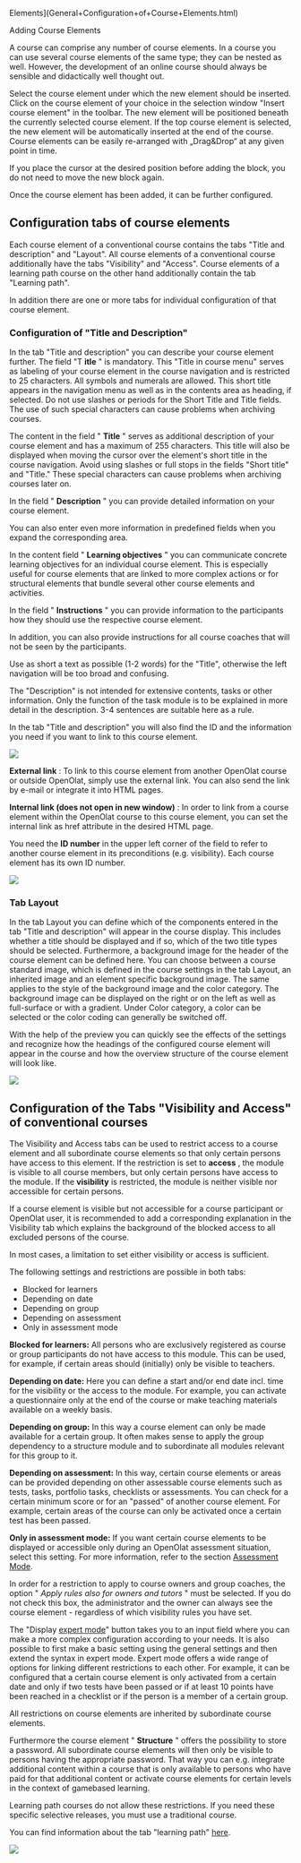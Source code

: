 Elements](General+Configuration+of+Course+Elements.html)

Adding Course Elements

A course can comprise any number of course elements. In a course you can use
several course elements of the same type; they can be nested as well. However,
the development of an online course should always be sensible and didactically
well thought out.

Select the course element under which the new element should be inserted.
Click on the course element of your choice in the selection window "Insert
course element" in the toolbar. The new element will be positioned beneath the
currently selected course element. If the top course element is selected, the
new element will be automatically inserted at the end of the course. Course
elements can be easily re-arranged with „Drag&Drop“ at any given point in
time.

If you place the cursor at the desired position before adding the block, you
do not need to move the new block again.

Once the course element has been added, it can be further configured.

## Configuration tabs of course elements

Each course element of a conventional course contains the tabs "Title and
description" and "Layout". All course elements of a conventional course
additionally have the tabs "Visibility" and "Access". Course elements of a
learning path course on the other hand additionally contain the tab "Learning
path".

In addition there are one or more tabs for individual configuration of that
course element.

###  Configuration of "Title and Description"

In the tab "Title and description" you can describe your course element
further. The field "T **itle** " is mandatory. This "Title in course menu"
serves as labeling of your course element in the course navigation and is
restricted to 25 characters. All symbols and numerals are allowed. This short
title appears in the navigation menu as well as in the contents area as
heading, if selected. Do not use slashes or periods for the Short Title and
Title fields. The use of such special characters can cause problems when
archiving courses.

The content in the field " **Title** " serves as additional description of
your course element and has a maximum of 255 characters. This title will also
be displayed when moving the cursor over the element's short title in the
course navigation. Avoid using slashes or full stops in the fields "Short
title" and "Title." These special characters can cause problems when archiving
courses later on.

In the field " **Description** " you can provide detailed information on your
course element.

You can also enter even more information in predefined fields when you expand
the corresponding area.

In the content field " **Learning objectives** " you can communicate concrete
learning objectives for an individual course element. This is especially
useful for course elements that are linked to more complex actions or for
structural elements that bundle several other course elements and activities.

In the field " **Instructions** " you can provide information to the
participants how they should use the respective course element.

In addition, you can also provide instructions for all course coaches that
will not be seen by the participants.

Use as short a text as possible (1-2 words) for the "Title", otherwise the
left navigation will be too broad and confusing.

The "Description" is not intended for extensive contents, tasks or other
information. Only the function of the task module is to be explained in more
detail in the description. 3-4 sentences are suitable here as a rule.

In the tab "Title and description" you will also find the ID and the
information you need if you want to link to this course element.

![](assets/KB_Link_setzen.png)

 **External link** : To link to this course element from another OpenOlat
course or outside OpenOlat, simply use the external link. You can also send
the link by e-mail or integrate it into HTML pages.

 **Internal link (does not open in new window)** : In order to link from a
course element within the OpenOlat course to this course element, you can set
the internal link as href attribute in the desired HTML page.

You need the **ID number** in the upper left corner of the field to refer to
another course element in its preconditions (e.g. visibility). Each course
element has its own ID number.

![](assets/Baustein_ID.png)

### Tab Layout

In the tab Layout you can define which of the components entered in the tab
"Title and description" will appear in the course display. This includes
whether a title should be displayed and if so, which of the two title types
should be selected. Furthermore, a background image for the header of the
course element can be defined here. You can choose between a course standard
image, which is defined in the course settings in the tab Layout, an inherited
image and an element specific background image. The same applies to the style
of the background image and the color category. The background image can be
displayed on the right or on the left as well as full-surface or with a
gradient. Under Color category, a color can be selected or the color coding
can generally be switched off.

With the help of the preview you can quickly see the effects of the settings
and recognize how the headings of the configured course element will appear in
the course and how the overview structure of the course element will look
like.

![](assets/Tab_Layoutd.png)

##  Configuration of the Tabs "Visibility and Access" of conventional courses

The Visibility and Access tabs can be used to restrict access to a course
element and all subordinate course elements so that only certain persons have
access to this element. If the restriction is set to **access** , the module
is visible to all course members, but only certain persons have access to the
module. If the **visibility** is restricted, the module is neither visible nor
accessible for certain persons.

If a course element is visible but not accessible for a course participant or
OpenOlat user, it is recommended to add a corresponding explanation in the
Visibility tab which explains the background of the blocked access to all
excluded persons of the course.

In most cases, a limitation to set either visibility or access is sufficient.

The following settings and restrictions are possible in both tabs:

  * Blocked for learners
  * Depending on date
  * Depending on group
  * Depending on assessment
  * Only in assessment mode

 **Blocked for learners:** All persons who are exclusively registered as
course or group participants do not have access to this module. This can be
used, for example, if certain areas should (initially) only be visible to
teachers.

 **Depending on date:** Here you can define a start and/or end date  incl.
time for the visibility or the access to the module. For example, you can
activate a questionnaire only at the end of the course or make teaching
materials available on a weekly basis.

 **Depending on group:** In this way a course element can only be made
available for a certain group. It often makes sense to apply the group
dependency to a structure module and to subordinate all modules relevant for
this group to it.

 **Depending on assessment:** In this way, certain course elements or areas
can be provided depending on other assessable course elements such as tests,
tasks, portfolio tasks, checklists or assessments. You can check for a certain
minimum score or for an "passed" of another course element. For example,
certain areas of the course can only be activated once a certain test has been
passed.

 **Only in assessment mode:** If you want certain course elements to be
displayed or accessible only during an OpenOlat assessment situation, select
this setting. For more information, refer to the section [Assessment
Mode](Assessment+mode.html).

In order for a restriction to apply to course owners and group coaches, the
option " _Apply rules also for owners and tutors_ " must be selected. If you
do not check this box, the administrator and the owner can always see the
course element - regardless of which visibility rules you have set.

The "Display [expert mode](Access+Restrictions+in+the+Expert+Mode.html)"
button takes you to an input field where you can make a more complex
configuration according to your needs. It is also possible to first make a
basic setting using the general settings and then extend the syntax in expert
mode. Expert mode offers a wide range of options for linking different
restrictions to each other. For example, it can be configured that a certain
course element is only activated from a certain date and only if two tests
have been passed or if at least 10 points have been reached in a checklist or
if the person is a member of a certain group.

All restrictions on course elements are inherited by subordinate course
elements.

Furthermore the course element " **Structure** " offers the possibility to
store a password. All subordinate course elements will then only be visible to
persons having the appropriate password. That way you can e.g. integrate
additional content within a course that is only available to persons who have
paid for that additional content or activate course elements for certain
levels in the context of gamebased learning.

Learning path courses do not allow these restrictions. If you need these
specific selective releases, you must use a traditional course.

You can find information about the tab "learning path"
[here](Learning+path+course+-+Course+editor.html).

~~![](assets/element_ID.png)~~

  

  

